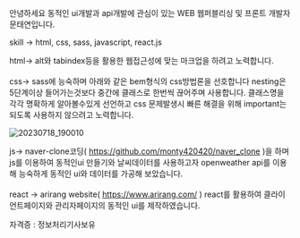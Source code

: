 안녕하세요  동적인 ui개발과 api개발에 관심이 있는 WEB 웹퍼블리싱 및 프론트 개발자 문태연입니다.

skill -> html, css, sass, javascript, react.js

html-> alt와 tabindex등을 활용한 웹접근성에 맞는 마크업을 하려고 노력합니다. <br/><br/>
css-> sass에 능숙하며 아래와 같은 bem형식의 css방법론을 선호합니다 nesting은 5단계이상 들어가는것보다 중간에 클래스로 한번씩 끊어주며 사용합니다.
클래스명을 각각 명확하게 알아볼수있게 선언하고 css 문제발생시 빠른 해결을 위해 important는 되도록 사용하지 않으려고 노력합니다.


![20230718_190010](https://github.com/monty420420/monty420420/assets/72345833/518594bd-be84-46c2-ad2e-71395aa1adc8)

js->  naver-clone코딩( https://github.com/monty420420/naver_clone )을 하며 js를 이용하여 동적인ui 만들기와 날씨데이터를 사용하고자 openweather api를 이용해 능숙하게 동적인 ui와 데이터를 가공해 보았습니다. </br><br/>
react ->  arirang website( https://www.arirang.com/ ) react를 활용하여 클라이언트페이지와 관리자페이지의 동적인 ui를 제작하였습니다.

자격증 : 정보처리기사보유
     
             

          

